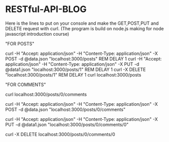# RESTful-API-BLOG


Here is the lines to put on your console and make the GET,POST,PUT and DELETE request with curl.
(The program is build on node.js making for node javascript introduction course)

"FOR POSTS"

curl -H "Accept: application/json" -H "Content-Type: application/json" -X POST -d @data.json "localhost:3000/posts"
REM DELAY 1
curl -H "Accept: application/json" -H "Content-Type: application/json" -X PUT -d @data1.json "localhost:3000/posts/1"
REM DELAY 1
curl -X DELETE "localhost:3000/posts/1"
REM DELAY 1
curl localhost:3000/posts

"FOR COMMENTS"

curl localhost:3000/posts/0/comments

curl -H "Accept: application/json" -H "Content-Type: application/json" -X POST -d @data.json "localhost:3000/posts/0/comments"

curl -H "Accept: application/json" -H "Content-Type: application/json" -X PUT -d @data1.json "localhost:3000/posts/0/comments/0"

curl -X DELETE localhost:3000/posts/0/comments/0
